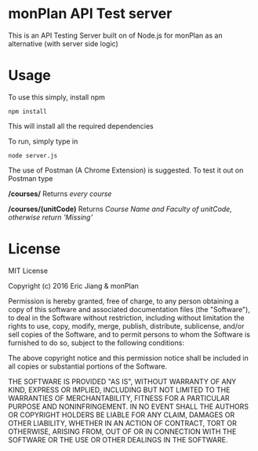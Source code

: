 # monPlan API Test server
This is an API Testing Server built on of Node.js for monPlan as an alternative (with server side logic)


# Usage
To use this simply, install npm
```
npm install
```
This will install all the required dependencies

To run, simply type in
```
node server.js
```

The use of Postman (A Chrome Extension) is suggested. To test it out on Postman type

**/courses/**
Returns _every course_

**/courses/(unitCode)**
Returns _Course Name and Faculty of unitCode, otherwise return 'Missing'_


# License
MIT License

Copyright (c) 2016 Eric Jiang & monPlan

Permission is hereby granted, free of charge, to any person obtaining a copy
of this software and associated documentation files (the "Software"), to deal
in the Software without restriction, including without limitation the rights
to use, copy, modify, merge, publish, distribute, sublicense, and/or sell
copies of the Software, and to permit persons to whom the Software is
furnished to do so, subject to the following conditions:

The above copyright notice and this permission notice shall be included in all
copies or substantial portions of the Software.

THE SOFTWARE IS PROVIDED "AS IS", WITHOUT WARRANTY OF ANY KIND, EXPRESS OR
IMPLIED, INCLUDING BUT NOT LIMITED TO THE WARRANTIES OF MERCHANTABILITY,
FITNESS FOR A PARTICULAR PURPOSE AND NONINFRINGEMENT. IN NO EVENT SHALL THE
AUTHORS OR COPYRIGHT HOLDERS BE LIABLE FOR ANY CLAIM, DAMAGES OR OTHER
LIABILITY, WHETHER IN AN ACTION OF CONTRACT, TORT OR OTHERWISE, ARISING FROM,
OUT OF OR IN CONNECTION WITH THE SOFTWARE OR THE USE OR OTHER DEALINGS IN THE
SOFTWARE.
